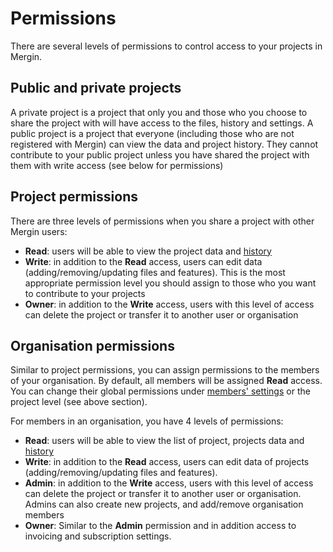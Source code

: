 # Permissions

There are several levels of permissions to control access to your projects in Mergin.

## Public and private projects

A private project is a project that only you and those who you choose to share the project with will have access to the files, history and settings. A public project is a project that everyone (including those who are not registered with Mergin) can view the data and project history. They cannot contribute to your public project unless you have shared the project with them with write access (see below for permissions)

## Project permissions

There are three levels of permissions when you share a project with other Mergin users:

- **Read**: users will be able to view the project data and [history](../manage/project-details.md)
- **Write**: in addition to the **Read** access, users can edit data (adding/removing/updating files and features). This is the most appropriate permission level you should assign to those who you want to contribute to your projects
- **Owner**: in addition to the **Write** access, users with this level of access can delete the project or transfer it to another user or organisation

## Organisation permissions

Similar to project permissions, you can assign permissions to the members of your organisation. By default, all members will be assigned **Read** access. You can change their global permissions under [members' settings](../howto/manage/web/working-with-organisations.md) or the project level (see above section).

For members in an organisation, you have 4 levels of permissions:

- **Read**: users will be able to view the list of project, projects data and [history](../manage/project-details.md)
- **Write**: in addition to the **Read** access, users can edit data of projects (adding/removing/updating files and features).
- **Admin**: in addition to the **Write** access, users with this level of access can delete the project or transfer it to another user or organisation. Admins can also create new projects, and add/remove organisation members
- **Owner**:  Similar to the **Admin** permission and in addition access to invoicing and subscription settings. 

